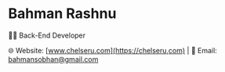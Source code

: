# Bahman Rashnu

👨‍💻 Back-End Developer

🌐 Website: [www.chelseru.com](https://chelseru,com) | 📧 Email: [bahmansobhan@gmail.com](mailto:bahmansobhan@gmail.com)



